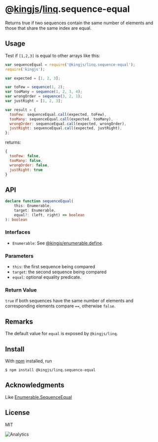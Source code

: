 # @[kingjs](https://www.npmjs.com/package/kingjs)/[linq](https://www.npmjs.com/package/@kingjs/linq).sequence-equal
Returns true if two sequences contain the same number of elements and those that share the same index are equal.
## Usage
Test if `[1,2,3]` is equal to other arrays like this:
```js
var sequenceEqual = require('@kingjs/linq.sequence-equal');
require('kingjs');

var expected = [1, 2, 3];

var toFew = sequence(1, 2);
var tooMany = sequence(1, 2, 3, 4);
var wrongOrder = sequence(3, 2, 1);
var justRight = [1, 2, 3];

var result = {
  tooFew: sequenceEqual.call(expected, toFew),
  tooMany: sequenceEqual.call(expected, tooMany),
  wrongOrder: sequenceEqual.call(expected, wrongOrder),
  justRight: sequenceEqual.call(expected, justRight),
};
```

returns:
```js
{
  tooFew: false,
  tooMany: false,
  wrongOrder: false,
  justRight: true
}
```

## API
```ts
declare function sequenceEqual(
    this: Enumerable,
    target: Enumerable,
    equal?: (left, right) => boolean
): boolean
```
### Interfaces
- `Enumerable`: See [@kingjs/enumerable.define](https://www.npmjs.com/package/@kingjs/enumerable.define).

### Parameters
- `this`: the first sequence being compared
- `target`: the second sequence being compared
- `equal`: optional equality predicate.

### Return Value
`true` if both sequences have the same number of elements and corresponding elements compare `==`, otherwise `false`.

## Remarks
The default value for `equal` is exposed by `@kingjs/linq`.

## Install
With [npm](https://npmjs.org/) installed, run

```
$ npm install @kingjs/linq.sequence-equal
```

## Acknowledgments
Like [Enumerable.SequenceEqual](https://msdn.microsoft.com/en-us/library/bb342073(v=vs.110).aspx)

## License

MIT

![Analytics](https://analytics.kingjs.net/linq/sequence-equal)